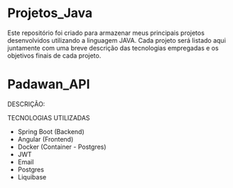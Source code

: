 # Projetos_Java 
Este repositório foi criado para armazenar meus principais projetos desenvolvidos utilizando a linguagem JAVA. Cada projeto será listado aqui juntamente com uma breve descrição das tecnologias empregadas e os objetivos finais de cada projeto.

# Padawan_API
DESCRIÇÃO: 


TECNOLOGIAS UTILIZADAS
- Spring Boot (Backend)
- Angular (Frontend)
- Docker (Container - Postgres)
- JWT
- Email
- Postgres 
- Liquibase





